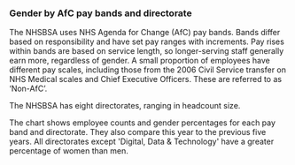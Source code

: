 ### Gender by AfC pay bands and directorate

The NHSBSA uses NHS Agenda for Change (AfC) pay bands. Bands differ based on responsibility and have set pay ranges with increments. Pay rises within bands are based on service length, so longer-serving staff generally earn more, regardless of gender. A small proportion of employees have different pay scales, including those from the 2006 Civil Service transfer on NHS Medical scales and Chief Executive Officers.  These are referred to as ‘Non-AfC’. 

The NHSBSA has eight directorates, ranging in headcount size. 

The chart shows employee counts and gender percentages for each pay band and directorate. They also compare this year to the previous five years. All directorates except 'Digital, Data & Technology' have a greater percentage of women than men.
